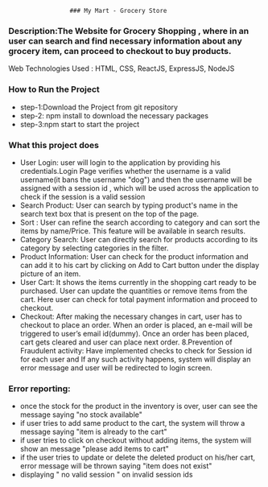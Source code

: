 					 ### My Mart - Grocery Store

### Description:The Website for Grocery Shopping , where in an user can search and find necessary information about any grocery item, can proceed to checkout to buy products.

Web Technologies Used : HTML, CSS, ReactJS, ExpressJS, NodeJS

### How to Run the Project

* step-1:Download the Project from git repository
* step-2: npm install to download the necessary packages
* step-3:npm start to start the project

### What this project does

* User Login: user will login to the application by providing his credentials.Login Page verifies whether the username is a valid username(it bans the username "dog") and then the username will be assigned with a session id , which will be used across the application to check if the session is a valid session
* Search Product: User can search by typing product's name in the search text box that is present on the top of the page.
* Sort : User can refine the search according to category and can sort the items by name/Price. This feature will be available in search results.
* Category Search: User can directly search for products according to its category by selecting categories in the filter.
* Product Information: User can check for the product information and can add it to his cart by clicking on Add to Cart button under the display picture of an item. 
* User Cart: It shows the items currently in the shopping cart ready to be purchased. User can update the quantities or remove items from the cart. Here user can check for total payment information and proceed to checkout.
* Checkout: After making the necessary changes in cart, user has to checkout to place an order. When an order is placed, an e-mail will be triggered to user’s email id(dummy). Once an order has been placed, cart gets cleared and user can place next order.
8.Prevention of Fraudulent activity: Have implemented checks to check for Session id for each user and If any such activity happens, system will display an error message and user will be redirected to login screen.

### Error reporting:
* once the stock for the product in the inventory is over, user can see the message saying "no stock available"
* if user tries to add same product to the cart, the system will throw a message saying "item is already to the cart"
* if user tries to click on checkout without adding items, the system will show an message "please add items to cart"
* if the user tries to update or delete the deleted product on his/her cart, error message will be thrown saying "item does not exist"
* displaying  " no valid session " on invalid session ids



